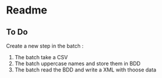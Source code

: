 # Readme

## To Do

Create a new step in the batch : 

1. The batch take a CSV
2. The batch uppercase names and store them in BDD
3. The batch read the BDD and write a XML with thoose data